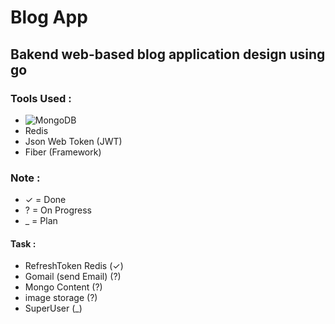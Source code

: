 # Blog App
## Bakend web-based blog application design using go
### Tools Used :
- ![MongoDB](https://w7.pngwing.com/pngs/63/19/png-transparent-mongodb-database-nosql-postgresql-mongo-text-logo-business-thumbnail.png) 
- Redis
- Json Web Token (JWT)
- Fiber (Framework)

### Note :
- ✓ = Done
- ? = On Progress
- _ = Plan
#### Task : 
- RefreshToken Redis   (✓)
- Gomail (send Email)  (?)
- Mongo Content        (?)
- image storage        (?) 
- SuperUser            (_)
